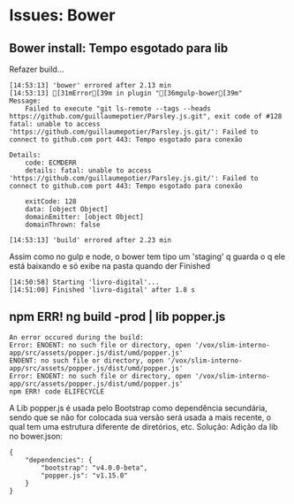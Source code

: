 # Issues: Bower

## Bower install: Tempo esgotado para lib
Refazer build...
```
[14:53:13] 'bower' errored after 2.13 min
[14:53:13] [31mError[39m in plugin "[36mgulp-bower[39m"
Message:
    Failed to execute "git ls-remote --tags --heads https://github.com/guillaumepotier/Parsley.js.git", exit code of #128
fatal: unable to access 'https://github.com/guillaumepotier/Parsley.js.git/': Failed to connect to github.com port 443: Tempo esgotado para conexão

Details:
    code: ECMDERR
    details: fatal: unable to access 'https://github.com/guillaumepotier/Parsley.js.git/': Failed to connect to github.com port 443: Tempo esgotado para conexão

    exitCode: 128
    data: [object Object]
    domainEmitter: [object Object]
    domainThrown: false

[14:53:13] 'build' errored after 2.23 min
```
Assim como no gulp e node, o bower tem tipo um 'staging' q guarda o q ele está baixando e só exibe na pasta quando der Finished
```
[14:50:58] Starting 'livro-digital'...
[14:51:00] Finished 'livro-digital' after 1.8 s
```

## npm ERR! ng build -prod | lib popper.js
```
An error occured during the build:
Error: ENOENT: no such file or directory, open '/vox/slim-interno-app/src/assets/popper.js/dist/umd/popper.js'
ENOENT: no such file or directory, open '/vox/slim-interno-app/src/assets/popper.js/dist/umd/popper.js'
Error: ENOENT: no such file or directory, open '/vox/slim-interno-app/src/assets/popper.js/dist/umd/popper.js'
npm ERR! code ELIFECYCLE
```
A Lib popper.js é usada pelo Bootstrap como dependência secundária, sendo que se não for colocada sua versão será usada a mais recente, o qual tem uma estrutura diferente de diretórios, etc. Solução: Adição da lib no bower.json:
```
{
    "dependencies": {
        "bootstrap": "v4.0.0-beta",
        "popper.js": "v1.15.0"
    }
}
```